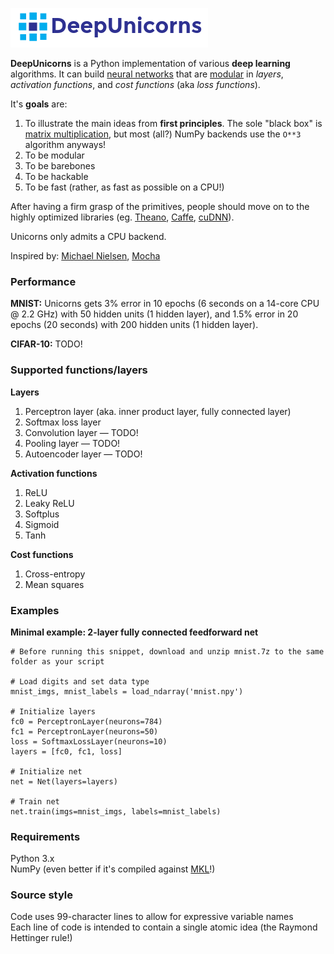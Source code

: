 ![DeepUnicorns](deepunicorns.png)

**DeepUnicorns** is a Python implementation of various **deep learning** algorithms. It can build [neural networks](https://en.wikipedia.org/wiki/Artificial_neural_network) that are [modular](https://en.wikipedia.org/wiki/Modularity) in _layers_, _activation functions_, and _cost functions_ (aka _loss functions_).

It's __goals__ are:

1. To illustrate the main ideas from __first principles__. The sole "black box" is [matrix multiplication](https://en.wikipedia.org/wiki/Matrix_multiplication), but most (all?) NumPy backends use the `O**3` algorithm anyways!
1. To be modular
1. To be barebones
1. To be hackable
1. To be fast (rather, as fast as possible on a CPU!)

After having a firm grasp of the primitives, people should move on to the highly optimized libraries (eg. [Theano](https://github.com/Theano/Theano), [Caffe](https://github.com/BVLC/caffe), [cuDNN](https://github.com/hannes-brt/cudnn-python-wrappers)).

Unicorns only admits a CPU backend.

Inspired by: [Michael Nielsen](http://neuralnetworksanddeeplearning.com), [Mocha](https://github.com/pluskid/Mocha.jl)


### Performance

**MNIST:** Unicorns gets 3% error in 10 epochs (6 seconds on a 14-core CPU @ 2.2 GHz) with 50 hidden units (1 hidden layer), and 1.5% error in 20 epochs (20 seconds) with 200 hidden units (1 hidden layer).

**CIFAR-10:** TODO!


### Supported functions/layers

**Layers**

1. Perceptron layer (aka. inner product layer, fully connected layer)
1. Softmax loss layer
1. Convolution layer — TODO!
1. Pooling layer — TODO!
1. Autoencoder layer — TODO!

**Activation functions**

1. ReLU
1. Leaky ReLU
1. Softplus
1. Sigmoid
1. Tanh

**Cost functions**

1. Cross-entropy
2. Mean squares


### Examples

**Minimal example: 2-layer fully connected feedforward net**

    # Before running this snippet, download and unzip mnist.7z to the same folder as your script

    # Load digits and set data type
    mnist_imgs, mnist_labels = load_ndarray('mnist.npy')

    # Initialize layers
    fc0 = PerceptronLayer(neurons=784)
    fc1 = PerceptronLayer(neurons=50)
    loss = SoftmaxLossLayer(neurons=10)
    layers = [fc0, fc1, loss]

    # Initialize net
    net = Net(layers=layers)

    # Train net
    net.train(imgs=mnist_imgs, labels=mnist_labels)


### Requirements

Python 3.x  
NumPy (even better if it's compiled against [MKL](https://software.intel.com/en-us/articles/numpyscipy-with-intel-mkl)!)


### Source style

Code uses 99-character lines to allow for expressive variable names  
Each line of code is intended to contain a single atomic idea (the Raymond Hettinger rule!)
